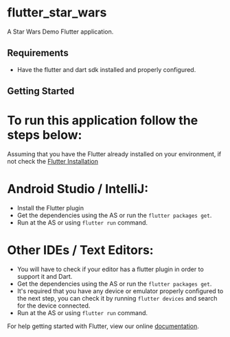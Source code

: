 # flutter_star_wars

A Star Wars Demo Flutter application.

## Requirements
- Have the flutter and dart sdk installed and properly configured.

## Getting Started

# To run this application follow the steps below:
Assuming that you have the Flutter already installed on your environment, if not check the [Flutter Installation](https://flutter.io/get-started/install/)

# Android Studio / IntelliJ:
- Install the Flutter plugin
- Get the dependencies using the AS or run the `flutter packages get`.
- Run at the AS or using `flutter run` command.

# Other IDEs / Text Editors:
- You will have to check if your editor has a flutter plugin in order to support it and Dart.
- Get the dependencies using the AS or run the `flutter packages get`.
- It's required that you have any device or emulator properly configured to the next step, you can check it by running `flutter devices` and search for the device connected.
- Run at the AS or using `flutter run` command.

For help getting started with Flutter, view our online
[documentation](https://flutter.io/).
